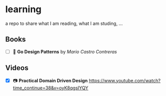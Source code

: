 # learning

a repo to share what I am reading, what I am studing, ...

## Books

 - [ ] :notebook: **Go Design Patterns** by *Mario Castro Contreras*

## Videos

 - [x] :camera: **Practical Domain Driven Design** https://www.youtube.com/watch?time_continue=38&v=oyK8qgsIYQY
